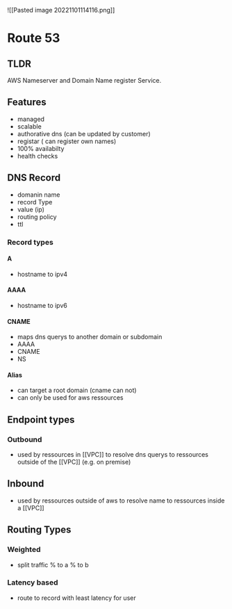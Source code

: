 ![[Pasted image 20221101114116.png]]
# Route 53

## TLDR
AWS Nameserver and Domain Name register Service.

## Features
- managed
- scalable
- authorative dns (can be updated by customer)
- registar ( can register own names)
- 100% availabilty
- health checks


## DNS Record
- domanin name
- record Type
- value (ip)
- routing policy
- ttl

### Record types

#### A
- hostname to ipv4

#### AAAA
- hostname to ipv6

#### CNAME
- maps dns querys to another domain or subdomain
- AAAA
- CNAME
- NS

#### Alias
- can target a root domain (cname can not)
- can only be used for aws ressources

## Endpoint types

### Outbound
- used by ressources in [[VPC]] to resolve dns querys to ressources outside of the [[VPC]]  (e.g. on premise)

## Inbound
- used by ressources outside of aws to resolve name to ressources inside a [[VPC]]

## Routing Types

### Weighted
- split traffic % to a % to b

### Latency based
- route to record with least latency for user
